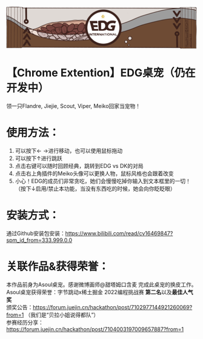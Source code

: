 ![image](unnamed.png)
# 【Chrome Extention】EDG桌宠（仍在开发中）

领一只Flandre, Jiejie, Scout, Viper, Meiko回家当宠物！

# 使用方法：
1. 可以按下← →进行移动，也可以使用鼠标拖动
2. 可以按下↑进行跳跃
3. 点击右键可以随时回顾经典，跳转到EDG vs DK的对局
4. 点击右上角插件的Meiko头像可以更换人物，鼠标风格也会跟着改变
5. 小心！EDG的成员们非常贪吃，她们会慢慢吃掉你输入到文本框里的一切！（按下↓启用/禁止本功能，当没有东西吃的时候，她会向你眨眨眼）

# 安装方式：
通过Github安装包安装：https://www.bilibili.com/read/cv16469847?spm_id_from=333.999.0.0

# 关联作品&获得荣誉：
本作品前身为Asoul桌宠。感谢微博画师@甜塔姆口含麦 完成此桌宠的换皮工作。  
Asoul桌宠获得荣誉：字节跳动x稀土掘金 2022编程挑战赛 **第二名**以及**最佳人气奖**   
颁奖公告：https://forum.juejin.cn/hackathon/post/7102977144921260069?from=1
（我们是“贝拉小姐说得都队”）  
参赛经历分享：https://forum.juejin.cn/hackathon/post/7104003197009657887?from=1
